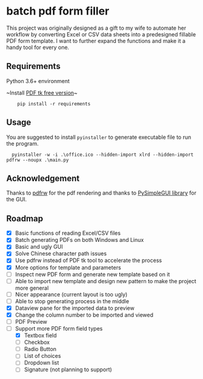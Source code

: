 # batch pdf form filler

This project was originally designed as a gift to my wife to automate her workflow by converting Excel or CSV data sheets into a predesigned fillable PDF form template. I want to further expand the functions and make it a handy tool for every one.

## Requirements

Python 3.6+ environment

~Install [PDF tk free version](https://www.pdflabs.com/tools/pdftk-the-pdf-toolkit/)~

```shell
    pip install -r requirements
```

## Usage

You are suggested to install `pyinstaller` to generate executable file to run the program.

```shell
  pyinstaller -w -i .\office.ico --hidden-import xlrd --hidden-import pdfrw --noupx .\main.py
```


## Acknowledgement

Thanks to [pdfrw](https://github.com/pmaupin/pdfrw) for the pdf rendering and thanks to [PySimpleGUI library](https://pysimplegui.readthedocs.io/en/latest/) for the GUI.

## Roadmap

- [x] Basic functions of reading Excel/CSV files
- [x] Batch generating PDFs on both Windows and Linux
- [x] Basic and ugly GUI
- [x] Solve Chinese character path issues
- [x] Use pdfrw instead of PDF tk tool to accelerate the process
- [x] More options for template and parameters
- [ ] Inspect new PDF form and generate new template based on it
- [ ] Able to import new template and design new pattern to make the project more general
- [ ] Nicer appearance (current layout is too ugly)
- [ ] Able to stop generating process in the middle
- [x] Dataview pane for the imported data to preview
- [x] Change the column number to be imported and viewed
- [ ] PDF Preview
- [ ] Support more PDF form field types
  - [x] Textbox field
  - [ ] Checkbox
  - [ ] Radio Button
  - [ ] List of choices
  - [ ] Dropdown list
  - [ ] Signature (not planning to support)